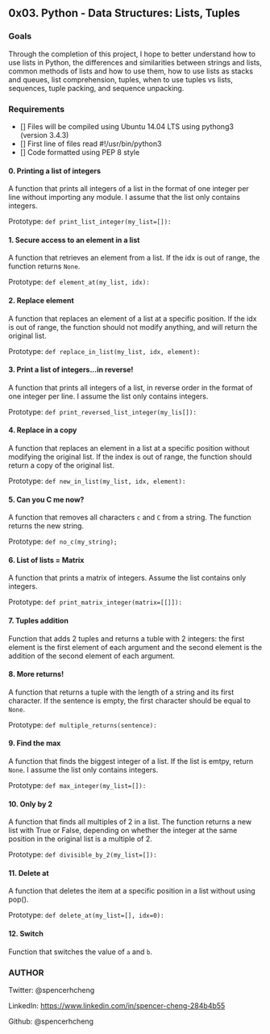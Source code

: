 ## 0x03. Python - Data Structures: Lists, Tuples

### Goals

Through the completion of this project, I hope to better understand how to use lists in Python, the differences and similarities between strings and lists, common methods of lists and how to use them, how to use lists as stacks and queues, list comprehension, tuples, when to use tuples vs lists, sequences, tuple packing, and sequence unpacking.

### Requirements

* [] Files will be compiled using Ubuntu 14.04 LTS using pythong3 (version 3.4.3)
* [] First line of files read #!/usr/bin/python3
* [] Code formatted using PEP 8 style

#### 0. Printing a list of integers
A function that prints all integers of a list in the format of one integer per line without importing any module. I assume that the list only contains integers.

Prototype: `def print_list_integer(my_list=[]):`

#### 1. Secure access to an element in a list
A function that retrieves an element from a list. If the idx is out of range, the function returns `None`.

Prototype: `def element_at(my_list, idx):`

#### 2. Replace element
A function that replaces an element of a list at a specific position. If the idx is out of range, the function should not modify anything, and will return the original list.

Prototype: `def replace_in_list(my_list, idx, element):`

#### 3. Print a list of integers...in reverse!
A function that prints all integers of a list, in reverse order in the format of one integer per line. I assume the list only contains integers.

Prototype: `def print_reversed_list_integer(my_lis[]):`

#### 4. Replace in a copy
A function that replaces an element in a list at a specific position without modifying the original list. If the index is out of range, the function should return a copy of the original list.

Prototype: `def new_in_list(my_list, idx, element):`

#### 5. Can you C me now?
A function that removes all characters `c` and `C` from a string. The function returns the new string.

Prototype: `def no_c(my_string);`

#### 6. List of lists = Matrix
A function that prints a matrix of integers. Assume the list contains only integers.

Prototype: `def print_matrix_integer(matrix=[[]]):`

#### 7. Tuples addition
Function that adds 2 tuples and returns a tuble with 2 integers: the first element is the first element of each argument and the second element is the addition of the second element of each argument.

#### 8. More returns!
A function that returns a tuple with the length of a string and its first character. If the sentence is empty, the first character should be equal to `None`.

Prototype: `def multiple_returns(sentence):`

#### 9. Find the max
A function that finds the biggest integer of a list. If the list is emtpy, return `None`. I assume the list only contains integers.

Prototype: `def max_integer(my_list=[]):`

#### 10. Only by 2
A function that finds all multiples of 2 in a list. The function returns a new list with True or False, depending on whether the integer at the same position in the original list is a multiple of 2.

Prototype: `def divisible_by_2(my_list=[]):`

#### 11. Delete at
A function that deletes the item at a specific position in a list without using pop().

Prototype: `def delete_at(my_list=[], idx=0):`

#### 12. Switch
Function that switches the value of `a` and `b`.

### AUTHOR

Twitter: @spencerhcheng

LinkedIn: https://www.linkedin.com/in/spencer-cheng-284b4b55

Github: @spencerhcheng
